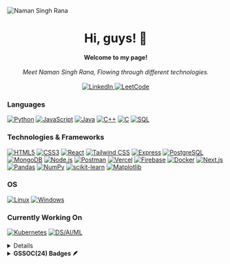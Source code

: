 ![Naman Singh Rana](https://github.com/user-attachments/assets/f4690d5f-2d3c-4264-a2e1-12fee4e4a7db)

<h1 align="center">Hi, guys! 👋</h1>

<p align="center">
    <b>Welcome to my page!</b><br><br>
   <i>
        Meet Naman Singh Rana, Flowing through different technologies.
    </i>
    <br>
    <br>
    <a href="https://www.linkedin.com/in/naman-rana-32827b217/">
        <img src="https://img.shields.io/badge/linkedin-%230077B5.svg?style=for-the-badge&logo=linkedin&logoColor=white" alt="LinkedIn">
    </a>
    <a href="https://leetcode.com/namansinghrana">
        <img src="https://img.shields.io/badge/LeetCode-000000?style=for-the-badge&logo=LeetCode&logoColor=#d16c06" alt="LeetCode">
    </a>
</p>


### Languages
[![Python](https://img.shields.io/badge/python-black?style=for-the-badge&logo=python)](https://github.com/namansinghrana)
[![JavaScript](https://img.shields.io/badge/javascript-black?style=for-the-badge&logo=javascript)](https://github.com/namansinghrana)
[![Java](https://img.shields.io/badge/java-black?style=for-the-badge&logo=openjdk)](https://github.com/namansinghrana)
[![C++](https://img.shields.io/badge/c++-black?style=for-the-badge&logo=cplusplus)](https://github.com/namansinghrana)
[![C](https://img.shields.io/badge/c-black?style=for-the-badge&logo=c)](https://github.com/namansinghrana)
[![SQL](https://img.shields.io/badge/sql-black?style=for-the-badge&logo=mysql)](https://github.com/namansinghrana)


### Technologies & Frameworks
[![HTML5](https://img.shields.io/badge/html5-black?style=for-the-badge&logo=html5)](https://github.com/namansinghrana)
[![CSS3](https://img.shields.io/badge/css3-black?style=for-the-badge&logo=css3)](https://github.com/namansinghrana)
[![React](https://img.shields.io/badge/React-black?style=for-the-badge&logo=react)](https://github.com/namansinghrana)
[![Tailwind CSS](https://img.shields.io/badge/Tailwind%20CSS-black?style=for-the-badge&logo=tailwind-css)](https://github.com/namansinghrana) 
[![Express](https://img.shields.io/badge/Express-black?style=for-the-badge&logo=express)](https://github.com/namansinghrana)
[![PostgreSQL](https://img.shields.io/badge/PostgreSQL-black?style=for-the-badge&logo=postgresql)](https://github.com/namansinghrana)
[![MongoDB](https://img.shields.io/badge/MongoDB-black?style=for-the-badge&logo=mongodb)](https://github.com/namansinghrana)
[![Node.js](https://img.shields.io/badge/Node.js-black?style=for-the-badge&logo=node.js)](https://github.com/namansinghrana) 
[![Postman](https://img.shields.io/badge/Postman-black?style=for-the-badge&logo=postman)](https://github.com/namansinghrana) 
[![Vercel](https://img.shields.io/badge/Vercel-black?style=for-the-badge&logo=vercel)](https://github.com/namansinghrana) 
[![Firebase](https://img.shields.io/badge/Firebase-black?style=for-the-badge&logo=firebase)](https://github.com/namansinghrana) 
[![Docker](https://img.shields.io/badge/Docker-black?style=for-the-badge&logo=docker)](https://github.com/namansinghrana/)
[![Next.js](https://img.shields.io/badge/Next.js-black?style=for-the-badge&logo=next.js)](https://github.com/namansinghrana/)
[![Pandas](https://img.shields.io/badge/Pandas-black?style=for-the-badge&logo=pandas)](https://github.com/namansinghrana/)
[![NumPy](https://img.shields.io/badge/NumPy-black?style=for-the-badge&logo=numpy)](https://github.com/namansinghrana/)
[![scikit-learn](https://img.shields.io/badge/scikit--learn-black?style=for-the-badge&logo=scikit-learn)](https://github.com/namansinghrana/)
[![Matplotlib](https://img.shields.io/badge/Matplotlib-black?style=for-the-badge&logo=chart.js)](https://github.com/namansinghrana/)

### OS
[![Linux](https://img.shields.io/badge/linux-black?style=for-the-badge&logo=Linux)](https://github.com/namansinghrana)
[![Windows](https://img.shields.io/badge/Windows-black?style=for-the-badge&logo=Windows)]()


### Currently Working On

[![Kubernetes](https://img.shields.io/badge/Kubernetes-black?style=for-the-badge&logo=kubernetes)](https://github.com/namansinghrana/)
[![DS/AI/ML](https://img.shields.io/badge/DS%2FAI%2FML-black?style=for-the-badge&logo=tensorflow)](https://www.tensorflow.org/)


<details>
<p align="center">
  <a href="https://github.com/namansinghrana">
    <img src="http://github-profile-summary-cards.vercel.app/api/cards/profile-details?username=namansinghrana&theme=transparent" />
  </a>
  <a href="https://github.com/namansinghrana">
    <img src="https://github-readme-streak-stats.herokuapp.com/?user=namansinghrana&hide_border=true&card_width=338&theme=transparent" />
  </a>
  <a href="https://github.com/namansinghrana">
    <img src="http://github-profile-summary-cards.vercel.app/api/cards/stats?username=namansinghrana&theme=transparent" />
  </a>
</details>

<details>	
 <summary><b>GSSOC(24) Badges 🪶</b></summary><br>
<div style='display:flex; align-items:center; gap: 10px;' align='center'><a href="https://gssoc.girlscript.tech/leaderboard">
<img src="https://raw.githubusercontent.com/GSSoC24/Postman-Challenge/main/docs/assets/Postman%20White.png" width="100px" height="100px" />
  <img src="https://raw.githubusercontent.com/GSSoC24/Postman-Challenge/main/docs/assets/1.png" width="100px" height="100px" />
  <img src="https://raw.githubusercontent.com/GSSoC24/Postman-Challenge/main/docs/assets/2.png" width="100px" height="100px" />
  <img src="https://raw.githubusercontent.com/GSSoC24/Postman-Challenge/main/docs/assets/3.png" width="100px" height="100px" />
  <img src="https://raw.githubusercontent.com/GSSoC24/Postman-Challenge/main/docs/assets/4.png" width="100px" height="100px" />
  <img src="https://raw.githubusercontent.com/GSSoC24/Postman-Challenge/main/docs/assets/5.png" width="100px" height="100px" />
  <img src="https://raw.githubusercontent.com/GSSoC24/Postman-Challenge/main/docs/assets/6.png" width="105px" height="105px" />
  <img src="https://raw.githubusercontent.com/GSSoC24/Postman-Challenge/main/docs/assets/7.png" width="100px" height="100px" />
  <img src="https://raw.githubusercontent.com/GSSoC24/Postman-Challenge/main/docs/assets/8.png" width="100px" height="100px" />
</div>
</details>
